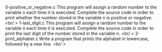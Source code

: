 0-positive_or_negative.c This program will assign a random number to the variable n each time it is executed. Complete the source code in order to print whether the number stored in the variable n is positive or negative. <br/ >
1-last_digit.c This program will assign a random number to the variable n each time it is executed. Complete the source code in order to print the last digit of the number stored in the variable n. <br/ >
2-print_alphabet.c Write a program that prints the alphabet in lowercase, followed by a new line. <br/ >
